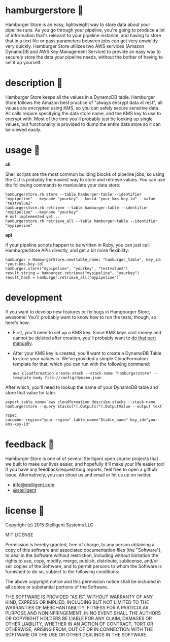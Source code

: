 # hamburgerstore :hamburger:

Hamburger Store is an easy, lightweight way to store data about your pipeline runs. As you go through your pipeline, you're going to produce a lot of information that's relevant to your pipeline instance, and having to store that in a text file or pass parameters between jobs can get very unwieldy very quickly. Hamburger Store utilizes two AWS services (Amazon DynamoDB and AWS Key Management Service) to provide an easy way to securely store the data your pipeline needs, without the bother of having to set it up yourself.

# description :hamburger:

Hamburger Store keeps all the values in a DynamoDB table. Hamburger Store follows the Amazon best practice of "always encrypt data at rest"; all values are encrypted using KMS, so you can safely secure sensitive data.  All calls require specifying the data store name, and the KMS key to use to encrypt with. Most of the time you'll probably just be looking up single values, but functionality is provided to dump the entire data store so it can be viewed easily.

# usage :hamburger:

**cli**

Shell scripts are the most common building blocks of pipeline jobs, so using the CLI is probably the easiest way to store and retrieve values. You can use the following commands to manipulate your data store:

    hamburgerstore.rb store --table hamburger-table --identifier "mypipeline" --keyname "yourkey" --kmsid "your-kms-key-id" --value "testvalue2"
    hamburgerstore.rb retrieve --table hamburger-table --identifier "mypipeline" --keyname "yourkey"
    # not implemented yet...
    hamburgerstore.rb retrieve_all --table hamburger-table --identifier "mypipeline"

**api**

If your pipeline scripts happen to be written in Ruby, you can just call HamburgerStore APIs directly, and get a bit more flexibility:

    hamburger = HamburgerStore.new(table_name: "hamburger_table", key_id: "your-kms-key-id)
    hamburger.store("mypipeline", "yourkey", "testvalue2")
    result_string = hamburger.retrieve("mypipeline", "yourkey")
    result_hash = hamburger.retrieve_all("mypipeline")

# development

If you want to develop new features or fix bugs in Hamgburger Store, awesome! You'll probably want to know how to run the tests, though, so here's how:

* First, you'll need to set up a KMS key. Since KMS keys cost money and cannot be deleted after creation, you'll probably want to [do that part manually](https://console.aws.amazon.com/iam/home?encryptionKeys/#encryptionKeys/us-east-1).
* After your KMS key is created, you'll want to create a DynamoDB Table to store your values in. We've provided a simple CloudFormation template for that, which you can run with the following command:

    ```aws cloudformation create-stack --stack-name "hamburgerstore" --template-body file://config/dynamo.json```

After which, you'll need to lookup the name of your DynamoDB table and store that value for later.

    export table_name=`aws cloudformation describe-stacks --stack-name hamburgerstore --query Stacks[*].Outputs[*].OutputValue --output text`

    rspec
    cucumber region="your-region" table_name="$table_name" key_id="your-kms-key-id"

# feedback :hamburger:

Hamburger Store is one of of several Stelligent open source projects that we built to make our lives easier, and hopefully it'll make your life easier too! If you have any feedback/request/bug reports, feel free to open a github issue. Alternatively, you can shoot us and email or hit us up on twitter.

* info@stelligent.com
* [@stelligent](https://twitter.com/stelligent)

# license :hamburger:

Copyright (c) 2015 Stelligent Systems LLC

MIT LICENSE

Permission is hereby granted, free of charge, to any person obtaining a copy of this software and associated documentation files (the "Software"), to deal in the Software without restriction, including without limitation the rights to use, copy, modify, merge, publish, distribute, sublicense, and/or sell copies of the Software, and to permit persons to whom the Software is furnished to do so, subject to the following conditions:

The above copyright notice and this permission notice shall be included in all copies or substantial portions of the Software.

THE SOFTWARE IS PROVIDED "AS IS", WITHOUT WARRANTY OF ANY KIND, EXPRESS OR IMPLIED, INCLUDING BUT NOT LIMITED TO THE WARRANTIES OF MERCHANTABILITY, FITNESS FOR A PARTICULAR PURPOSE AND NONINFRINGEMENT. IN NO EVENT SHALL THE AUTHORS OR COPYRIGHT HOLDERS BE LIABLE FOR ANY CLAIM, DAMAGES OR OTHER LIABILITY, WHETHER IN AN ACTION OF CONTRACT, TORT OR OTHERWISE, ARISING FROM, OUT OF OR IN CONNECTION WITH THE SOFTWARE OR THE USE OR OTHER DEALINGS IN THE SOFTWARE.
